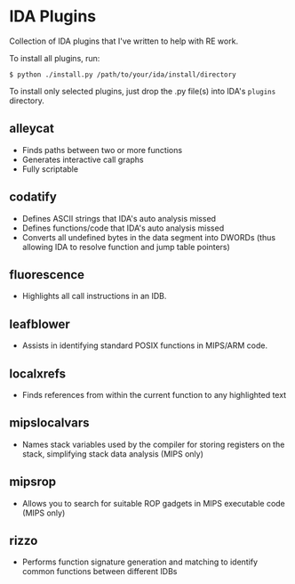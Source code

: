 IDA Plugins
===

Collection of IDA plugins that I've written to help with RE work.

To install all plugins, run:

```
$ python ./install.py /path/to/your/ida/install/directory
```

To install only selected plugins, just drop the .py file(s) into IDA's `plugins` directory.

alleycat
----------

  * Finds paths between two or more functions
  * Generates interactive call graphs
  * Fully scriptable

codatify
--------

  * Defines ASCII strings that IDA's auto analysis missed
  * Defines functions/code that IDA's auto analysis missed
  * Converts all undefined bytes in the data segment into DWORDs (thus allowing IDA to resolve function and jump table pointers)

fluorescence
------------

  * Highlights all call instructions in an IDB.

leafblower
----------

  * Assists in identifying standard POSIX functions in MIPS/ARM code.

localxrefs
----------

  * Finds references from within the current function to any highlighted text

mipslocalvars
-------------

  * Names stack variables used by the compiler for storing registers on the stack, simplifying stack data analysis (MIPS only)

mipsrop
-------

  * Allows you to search for suitable ROP gadgets in MIPS executable code (MIPS only)

rizzo
-----

  * Performs function signature generation and matching to identify common functions between different IDBs

